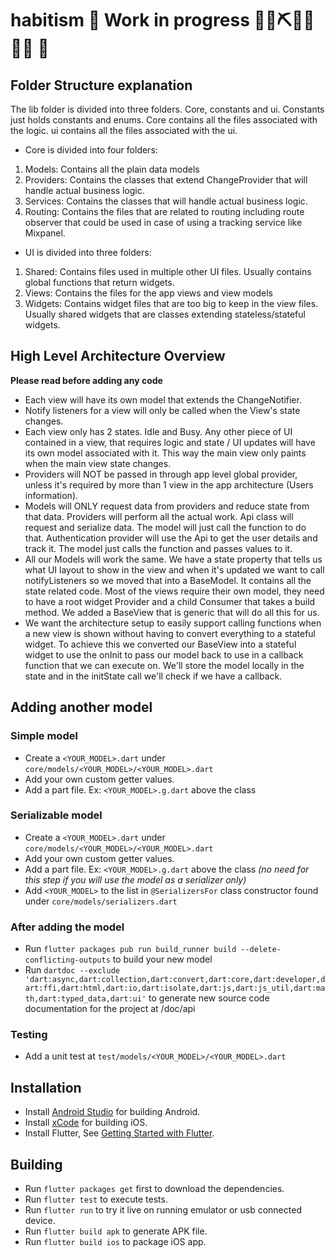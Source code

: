 # habitism 🚧 Work in progress 👷‍♀️⛏👷🔧️👷🔧 🚧 

## Folder Structure explanation
 The lib folder is divided into three folders. Core, constants and ui. Constants just holds constants and enums. Core contains all the files associated with the logic. ui contains all the files associated with the ui. 

- Core is divided into four folders:
1. Models: Contains all the plain data models
2. Providers: Contains the classes that extend ChangeProvider that will handle actual business logic.
3. Services: Contains the classes that will handle actual business logic.
4. Routing: Contains the files that are related to routing including route observer that could be used in case of using a tracking service like Mixpanel.

- UI is divided into three folders:
1. Shared: Contains files used in multiple other UI files. Usually contains global functions that return widgets.
2. Views: Contains the files for the app views and view models
3. Widgets: Contains widget files that are too big to keep in the view files. Usually shared widgets that are classes extending stateless/stateful widgets.

## High Level Architecture Overview
**Please read before adding any code**
- Each view will have its own model that extends the ChangeNotifier.
- Notify listeners for a view will only be called when the View's state changes.
- Each view only has 2 states. Idle and Busy. Any other piece of UI contained in a view, that requires logic and state / UI updates will have its own model associated with it. This way the main view only paints when the main view state changes.
- Providers will NOT be passed in through app level global provider, unless it's required by more than 1 view in the app architecture (Users information).
- Models will ONLY request data from providers and reduce state from that data.
Providers will perform all the actual work. Api class will request and serialize data. The model will just call the function to do that. Authentication provider will use the Api to get the user details and track it. The model just calls the function and passes values to it.
- All our Models will work the same. We have a state property that tells us what UI layout to show in the view and when it's updated we want to call notifyListeners so we moved that into a BaseModel. It contains all the state related code.
Most of the views require their own model, they need to have a root widget Provider and a child Consumer that takes a build method. We added a BaseView that is generic that will do all this for us. 
- We want the architecture setup to easily support calling functions when a new view is shown without having to convert everything to a stateful widget. To achieve this we converted our BaseView into a stateful widget to use the onInit to pass our model back to use in a callback function that we can execute on. We'll store the model locally in the state and in the initState call we'll check if we have a callback.

## Adding another model

### Simple model

- Create a `<YOUR_MODEL>.dart` under `core/models/<YOUR_MODEL>/<YOUR_MODEL>.dart`
- Add your own custom getter values.
- Add a part file. Ex: `<YOUR_MODEL>.g.dart` above the class

### Serializable model

- Create a `<YOUR_MODEL>.dart` under `core/models/<YOUR_MODEL>/<YOUR_MODEL>.dart`
- Add your own custom getter values.
- Add a part file. Ex: `<YOUR_MODEL>.g.dart` above the class *(no need for this step if you will use the model as a serializer only)*
- Add `<YOUR_MODEL>` to the list in `@SerializersFor` class constructor found under `core/models/serializers.dart`

### After adding the model
- Run `flutter packages pub run build_runner build --delete-conflicting-outputs` to build your new model
- Run `dartdoc --exclude 'dart:async,dart:collection,dart:convert,dart:core,dart:developer,dart:ffi,dart:html,dart:io,dart:isolate,dart:js,dart:js_util,dart:math,dart:typed_data,dart:ui'` to generate new source code documentation for the project at <root>/doc/api

### Testing
- Add a unit test at `test/models/<YOUR_MODEL>/<YOUR_MODEL>.dart`

## Installation ##
  - Install [Android Studio](https://developer.android.com/studio) for building Android.
  - Install [xCode](https://developer.apple.com/xcode/) for building iOS.
  - Install Flutter, See [Getting Started with Flutter](#getting-started-with-flutter).

## Building ##
  - Run `flutter packages get` first to download the dependencies.
  - Run `flutter test` to execute tests.
  - Run `flutter run` to try it live on running emulator or usb connected device.
  - Run `flutter build apk` to generate APK file.
  - Run `flutter build ios` to package iOS app.
